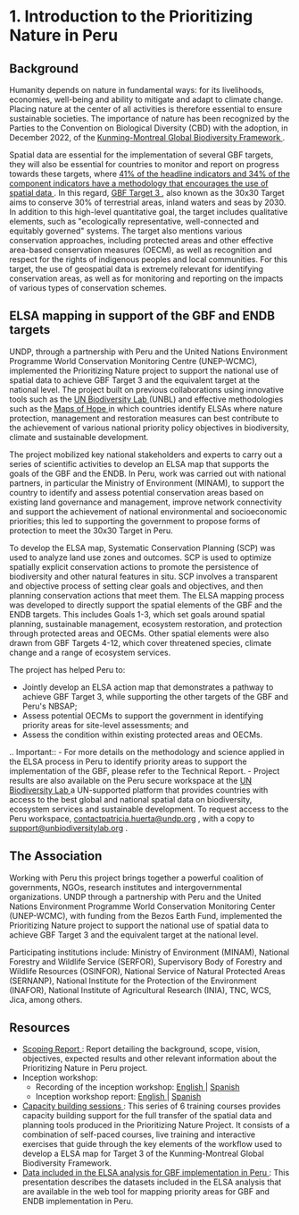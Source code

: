 # 1.	Introduction to the Prioritizing Nature in Peru

## Background

Humanity depends on nature in fundamental ways: for its livelihoods, economies, well-being and ability to mitigate and adapt to climate change. Placing nature at the center of all activities is therefore essential to ensure sustainable societies. The importance of nature has been recognized by the Parties to the Convention on Biological Diversity (CBD) with the adoption, in December 2022, of the [Kunming-Montreal Global Biodiversity Framework ](https://www.cbd.int/gbf).

Spatial data are essential for the implementation of several GBF targets, they will also be essential for countries to monitor and report on progress towards these targets, where [41% of the headline indicators and 34% of the component indicators have a methodology that encourages the use of spatial data ](https://unbiodiversitylab.org/wp-content/uploads/2024/05/SP_Guidance-Using-Spatial-Data-to-Support-GBF.pdf). In this regard, [GBF Target 3 ](https://www.cbd.int/gbf/targets/3), also known as the 30x30 Target aims to conserve 30% of terrestrial areas, inland waters and seas by 2030. In addition to this high-level quantitative goal, the target includes qualitative elements, such as "ecologically representative, well-connected and equitably governed" systems. The target also mentions various conservation approaches, including protected areas and other effective area-based conservation measures (OECM), as well as recognition and respect for the rights of indigenous peoples and local communities. For this target, the use of geospatial data is extremely relevant for identifying conservation areas, as well as for monitoring and reporting on the impacts of various types of conservation schemes.

## ELSA mapping in support of the GBF and ENDB targets

UNDP, through a partnership with Peru and the United Nations Environment Programme World Conservation Monitoring Centre (UNEP-WCMC), implemented the Prioritizing Nature project to support the national use of spatial data to achieve GBF Target 3 and the equivalent target at the national level. The project built on previous collaborations using innovative tools such as the [UN Biodiversity Lab ](https://unbiodiversitylab.org/) (UNBL) and effective methodologies such as the [Maps of Hope ](http://www.mapsofhope.org/) in which countries identify ELSAs where nature protection, management and restoration measures can best contribute to the achievement of various national priority policy objectives in biodiversity, climate and sustainable development. 

The project mobilized key national stakeholders and experts to carry out a series of scientific activities to develop an ELSA map that supports the goals of the GBF and the ENDB. In Peru, work was carried out with national partners, in particular the Ministry of Environment (MINAM), to support the country to identify and assess potential conservation areas based on existing land governance and management, improve network connectivity and support the achievement of national environmental and socioeconomic priorities; this led to supporting the government to propose forms of protection to meet the 30x30 Target in Peru.

To develop the ELSA map, Systematic Conservation Planning (SCP) was used to analyze land use zones and outcomes. SCP is used to optimize spatially explicit conservation actions to promote the persistence of biodiversity and other natural features in situ. SCP involves a transparent and objective process of setting clear goals and objectives, and then planning conservation actions that meet them. The  ELSA mapping process was developed to directly support the spatial elements of the GBF and the ENDB targets. This includes Goals 1-3, which set goals around spatial planning, sustainable management, ecosystem restoration, and protection through protected areas and OECMs. Other spatial elements were also drawn from GBF Targets 4-12, which cover threatened species, climate change and a range of ecosystem services.

The project has helped Peru to:

- Jointly develop an ELSA action map that demonstrates a pathway to achieve GBF Target 3, while supporting the other targets of the GBF and Peru's NBSAP;
- Assess potential OECMs to support the government in identifying priority areas for site-level assessments; and
- Assess the condition within existing protected areas and OECMs.

.. Important::
    - For more details on the methodology and science applied in the ELSA process in Peru to identify priority areas to support the implementation of the GBF, please refer to the Technical Report.
    - Project results are also available on the Peru secure workspace at the [UN Biodiversity Lab ](https://unbiodiversitylab.org/) a UN-supported platform that provides countries with access to the best global and national spatial data on biodiversity, ecosystem services and sustainable development. To request access to the Peru workspace, contactpatricia.huerta@undp.org , with a copy to support@unbiodiversitylab.org .

## The Association

Working with Peru this project brings together a powerful coalition of governments, NGOs, research institutes and intergovernmental organizations.
UNDP through a partnership with Peru and the United Nations Environment Programme World Conservation Monitoring Center (UNEP-WCMC), with funding from the Bezos Earth Fund, implemented the Prioritizing Nature project to support the national use of spatial data to achieve GBF Target 3 and the equivalent target at the national level.

Participating institutions include: Ministry of Environment (MINAM), National Forestry and Wildlife Service (SERFOR), Supervisory Body of Forestry and Wildlife Resources (OSINFOR), National Service of Natural Protected Areas (SERNANP), National Institute for the Protection of the Environment (INAFOR), National Institute of
Agricultural Research (INIA), TNC, WCS, Jica, among others.

## Resources

- [Scoping Report ](https://www.dropbox.com/scl/fi/cdje955z5no3trdtsnznw/Prioritizing-Nature-in-Peru-Scoping-Report-v080524-Final-clean.pdf?rlkey=zvfyr1jcl13h8i5u21cih741q&dl=0): Report detailing the background, scope, vision, objectives, expected results and other relevant information about the Prioritizing Nature in Peru project.
- Inception workshop:
   - Recording of the inception workshop: [English ](https://www.youtube.com/watch?v=JAh0s2rQBmU)  |  [Spanish ](https://www.youtube.com/watch?v=DntPA_O1-ss)
   - Inception workshop report: [English ](https://www.learningfornature.org/wp-content/uploads/2025/04/Prioritizing-Nature-in-Peru-Inception-Workshop-Report-EN.pdf) | [Spanish ](https://www.learningfornature.org/wp-content/uploads/2025/04/Prioritizing-Nature-in-Peru-Inception-Workshop-Report-SP.pdf)
- [Capacity building sessions ](https://www.learningfornature.org/en/courses/prioritizing-nature-in-peru-trainings-scp-and-spatial-planning-methodology-and-applications/): This series of 6 training courses provides capacity building support for the full transfer of the spatial data and planning tools produced in the Prioritizing Nature Project. It consists of a combination of self-paced courses, live training and interactive exercises that guide through the key elements of the workflow used to develop a ELSA map for Target 3 of the Kunming-Montreal Global Biodiversity Framework.
- [Data included in the ELSA analysis for GBF implementation in Peru ](https://www.dropbox.com/scl/fi/fzior277pw1lfjgq2jjxw/W2-Peru-Data-and-weighting-Leticia-Cardozo-SP.pdf?rlkey=bwtrxjo4r1inscmrlwtmg5tko&st=e5mqc9du&dl=0): This presentation describes the datasets included in the ELSA analysis that are available in the web tool for mapping priority areas for GBF and ENDB implementation in Peru.

